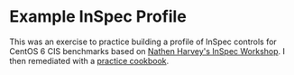 # Example InSpec Profile

This was an exercise to practice building a profile of InSpec controls for CentOS 6 CIS benchmarks based on [Nathen Harvey's InSpec Workshop](https://github.com/chef-training/workshops/tree/master/InSpec). I then remediated with a [practice cookbook](https://github.com/anniehedgpeth/inspec-workshop-cookbook).